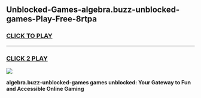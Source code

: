 
## Unblocked-Games-algebra.buzz-unblocked-games-Play-Free-8rtpa
<h3>
<a href="https://premium76.site?title=algebra.buzz-unblocked-games&ref=09A">CLICK TO PLAY</a></h3>
<hr>

<h3>
<a href="https://premium76.site?title=algebra.buzz-unblocked-games&ref=09A">CLICK 2 PLAY</a>
  
</h3>

<a href="https://premium76.site?title=algebra.buzz-unblocked-games&ref=09A"><img src="https://clearcache.store/games.png"></a>


**algebra.buzz-unblocked-games games unblocked: Your Gateway to Fun and Accessible Online Gaming**
